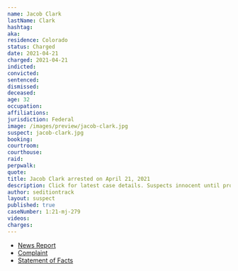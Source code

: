 ```yaml
---
name: Jacob Clark
lastName: Clark
hashtag:
aka:
residence: Colorado
status: Charged
date: 2021-04-21
charged: 2021-04-21
indicted:
convicted:
sentenced:
dismissed:
deceased:
age: 32
occupation:
affiliations:
jurisdiction: Federal
image: /images/preview/jacob-clark.jpg
suspect: jacob-clark.jpg
booking:
courtroom:
courthouse:
raid:
perpwalk:
quote:
title: Jacob Clark arrested on April 21, 2021
description: Click for latest case details. Suspects innocent until proven guilty.
author: seditiontrack
layout: suspect
published: true
caseNumber: 1:21-mj-279
videos:
charges:
---
```

- [News Report](https://denver.cbslocal.com/2021/04/23/jacob-clark-colorado-us-capitol-riot-arrest-federal-charges/)
- [Complaint](https://www.justice.gov/usao-dc/case-multi-defendant/file/1391106/download)
- [Statement of Facts](https://www.justice.gov/usao-dc/case-multi-defendant/file/1391111/download)
